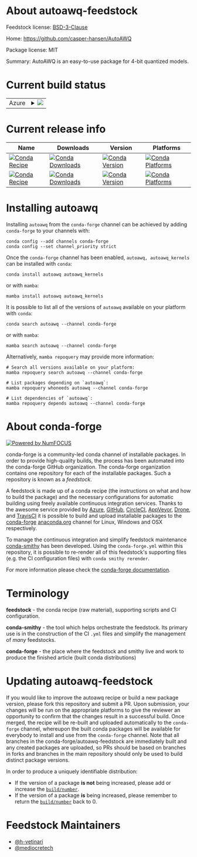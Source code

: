 About autoawq-feedstock
=======================

Feedstock license: [BSD-3-Clause](https://github.com/conda-forge/autoawq-feedstock/blob/main/LICENSE.txt)

Home: https://github.com/casper-hansen/AutoAWQ

Package license: MIT

Summary: AutoAWQ is an easy-to-use package for 4-bit quantized models.

Current build status
====================


<table>
    
  <tr>
    <td>Azure</td>
    <td>
      <details>
        <summary>
          <a href="https://dev.azure.com/conda-forge/feedstock-builds/_build/latest?definitionId=21855&branchName=main">
            <img src="https://dev.azure.com/conda-forge/feedstock-builds/_apis/build/status/autoawq-feedstock?branchName=main">
          </a>
        </summary>
        <table>
          <thead><tr><th>Variant</th><th>Status</th></tr></thead>
          <tbody><tr>
              <td>linux_64_c_compiler_version13cuda_compilercuda-nvcccuda_compiler_version12.6cxx_compiler_version13python3.10.____cpython</td>
              <td>
                <a href="https://dev.azure.com/conda-forge/feedstock-builds/_build/latest?definitionId=21855&branchName=main">
                  <img src="https://dev.azure.com/conda-forge/feedstock-builds/_apis/build/status/autoawq-feedstock?branchName=main&jobName=linux&configuration=linux%20linux_64_c_compiler_version13cuda_compilercuda-nvcccuda_compiler_version12.6cxx_compiler_version13python3.10.____cpython" alt="variant">
                </a>
              </td>
            </tr><tr>
              <td>linux_64_c_compiler_version13cuda_compilercuda-nvcccuda_compiler_version12.6cxx_compiler_version13python3.11.____cpython</td>
              <td>
                <a href="https://dev.azure.com/conda-forge/feedstock-builds/_build/latest?definitionId=21855&branchName=main">
                  <img src="https://dev.azure.com/conda-forge/feedstock-builds/_apis/build/status/autoawq-feedstock?branchName=main&jobName=linux&configuration=linux%20linux_64_c_compiler_version13cuda_compilercuda-nvcccuda_compiler_version12.6cxx_compiler_version13python3.11.____cpython" alt="variant">
                </a>
              </td>
            </tr><tr>
              <td>linux_64_c_compiler_version13cuda_compilercuda-nvcccuda_compiler_version12.6cxx_compiler_version13python3.12.____cpython</td>
              <td>
                <a href="https://dev.azure.com/conda-forge/feedstock-builds/_build/latest?definitionId=21855&branchName=main">
                  <img src="https://dev.azure.com/conda-forge/feedstock-builds/_apis/build/status/autoawq-feedstock?branchName=main&jobName=linux&configuration=linux%20linux_64_c_compiler_version13cuda_compilercuda-nvcccuda_compiler_version12.6cxx_compiler_version13python3.12.____cpython" alt="variant">
                </a>
              </td>
            </tr><tr>
              <td>linux_64_c_compiler_version13cuda_compilercuda-nvcccuda_compiler_version12.6cxx_compiler_version13python3.13.____cp313</td>
              <td>
                <a href="https://dev.azure.com/conda-forge/feedstock-builds/_build/latest?definitionId=21855&branchName=main">
                  <img src="https://dev.azure.com/conda-forge/feedstock-builds/_apis/build/status/autoawq-feedstock?branchName=main&jobName=linux&configuration=linux%20linux_64_c_compiler_version13cuda_compilercuda-nvcccuda_compiler_version12.6cxx_compiler_version13python3.13.____cp313" alt="variant">
                </a>
              </td>
            </tr><tr>
              <td>linux_64_c_compiler_version13cuda_compilercuda-nvcccuda_compiler_version12.6cxx_compiler_version13python3.9.____cpython</td>
              <td>
                <a href="https://dev.azure.com/conda-forge/feedstock-builds/_build/latest?definitionId=21855&branchName=main">
                  <img src="https://dev.azure.com/conda-forge/feedstock-builds/_apis/build/status/autoawq-feedstock?branchName=main&jobName=linux&configuration=linux%20linux_64_c_compiler_version13cuda_compilercuda-nvcccuda_compiler_version12.6cxx_compiler_version13python3.9.____cpython" alt="variant">
                </a>
              </td>
            </tr>
          </tbody>
        </table>
      </details>
    </td>
  </tr>
</table>

Current release info
====================

| Name | Downloads | Version | Platforms |
| --- | --- | --- | --- |
| [![Conda Recipe](https://img.shields.io/badge/recipe-autoawq-green.svg)](https://anaconda.org/conda-forge/autoawq) | [![Conda Downloads](https://img.shields.io/conda/dn/conda-forge/autoawq.svg)](https://anaconda.org/conda-forge/autoawq) | [![Conda Version](https://img.shields.io/conda/vn/conda-forge/autoawq.svg)](https://anaconda.org/conda-forge/autoawq) | [![Conda Platforms](https://img.shields.io/conda/pn/conda-forge/autoawq.svg)](https://anaconda.org/conda-forge/autoawq) |
| [![Conda Recipe](https://img.shields.io/badge/recipe-autoawq_kernels-green.svg)](https://anaconda.org/conda-forge/autoawq_kernels) | [![Conda Downloads](https://img.shields.io/conda/dn/conda-forge/autoawq_kernels.svg)](https://anaconda.org/conda-forge/autoawq_kernels) | [![Conda Version](https://img.shields.io/conda/vn/conda-forge/autoawq_kernels.svg)](https://anaconda.org/conda-forge/autoawq_kernels) | [![Conda Platforms](https://img.shields.io/conda/pn/conda-forge/autoawq_kernels.svg)](https://anaconda.org/conda-forge/autoawq_kernels) |

Installing autoawq
==================

Installing `autoawq` from the `conda-forge` channel can be achieved by adding `conda-forge` to your channels with:

```
conda config --add channels conda-forge
conda config --set channel_priority strict
```

Once the `conda-forge` channel has been enabled, `autoawq, autoawq_kernels` can be installed with `conda`:

```
conda install autoawq autoawq_kernels
```

or with `mamba`:

```
mamba install autoawq autoawq_kernels
```

It is possible to list all of the versions of `autoawq` available on your platform with `conda`:

```
conda search autoawq --channel conda-forge
```

or with `mamba`:

```
mamba search autoawq --channel conda-forge
```

Alternatively, `mamba repoquery` may provide more information:

```
# Search all versions available on your platform:
mamba repoquery search autoawq --channel conda-forge

# List packages depending on `autoawq`:
mamba repoquery whoneeds autoawq --channel conda-forge

# List dependencies of `autoawq`:
mamba repoquery depends autoawq --channel conda-forge
```


About conda-forge
=================

[![Powered by
NumFOCUS](https://img.shields.io/badge/powered%20by-NumFOCUS-orange.svg?style=flat&colorA=E1523D&colorB=007D8A)](https://numfocus.org)

conda-forge is a community-led conda channel of installable packages.
In order to provide high-quality builds, the process has been automated into the
conda-forge GitHub organization. The conda-forge organization contains one repository
for each of the installable packages. Such a repository is known as a *feedstock*.

A feedstock is made up of a conda recipe (the instructions on what and how to build
the package) and the necessary configurations for automatic building using freely
available continuous integration services. Thanks to the awesome service provided by
[Azure](https://azure.microsoft.com/en-us/services/devops/), [GitHub](https://github.com/),
[CircleCI](https://circleci.com/), [AppVeyor](https://www.appveyor.com/),
[Drone](https://cloud.drone.io/welcome), and [TravisCI](https://travis-ci.com/)
it is possible to build and upload installable packages to the
[conda-forge](https://anaconda.org/conda-forge) [anaconda.org](https://anaconda.org/)
channel for Linux, Windows and OSX respectively.

To manage the continuous integration and simplify feedstock maintenance
[conda-smithy](https://github.com/conda-forge/conda-smithy) has been developed.
Using the ``conda-forge.yml`` within this repository, it is possible to re-render all of
this feedstock's supporting files (e.g. the CI configuration files) with ``conda smithy rerender``.

For more information please check the [conda-forge documentation](https://conda-forge.org/docs/).

Terminology
===========

**feedstock** - the conda recipe (raw material), supporting scripts and CI configuration.

**conda-smithy** - the tool which helps orchestrate the feedstock.
                   Its primary use is in the construction of the CI ``.yml`` files
                   and simplify the management of *many* feedstocks.

**conda-forge** - the place where the feedstock and smithy live and work to
                  produce the finished article (built conda distributions)


Updating autoawq-feedstock
==========================

If you would like to improve the autoawq recipe or build a new
package version, please fork this repository and submit a PR. Upon submission,
your changes will be run on the appropriate platforms to give the reviewer an
opportunity to confirm that the changes result in a successful build. Once
merged, the recipe will be re-built and uploaded automatically to the
`conda-forge` channel, whereupon the built conda packages will be available for
everybody to install and use from the `conda-forge` channel.
Note that all branches in the conda-forge/autoawq-feedstock are
immediately built and any created packages are uploaded, so PRs should be based
on branches in forks and branches in the main repository should only be used to
build distinct package versions.

In order to produce a uniquely identifiable distribution:
 * If the version of a package **is not** being increased, please add or increase
   the [``build/number``](https://docs.conda.io/projects/conda-build/en/latest/resources/define-metadata.html#build-number-and-string).
 * If the version of a package **is** being increased, please remember to return
   the [``build/number``](https://docs.conda.io/projects/conda-build/en/latest/resources/define-metadata.html#build-number-and-string)
   back to 0.

Feedstock Maintainers
=====================

* [@h-vetinari](https://github.com/h-vetinari/)
* [@mediocretech](https://github.com/mediocretech/)

